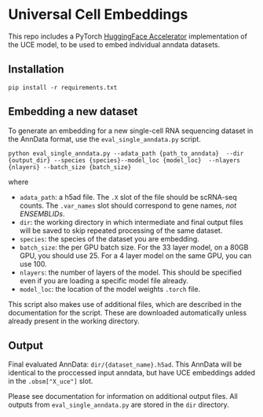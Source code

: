 # Universal Cell Embeddings

This repo includes a PyTorch [HuggingFace Accelerator](https://huggingface.co/docs/accelerate/package_reference/accelerator) implementation of the UCE model, to be used to embed individual anndata datasets.

## Installation

```
pip install -r requirements.txt
```

## Embedding a new dataset

To generate an embedding for a new single-cell RNA sequencing dataset in the 
AnnData format, use the `eval_single_anndata.py` script.

`python eval_single_anndata.py --adata_path {path_to_anndata} 
--dir {output_dir} --species {species}--model_loc {model_loc} 
--nlayers {nlayers} --batch_size {batch_size}`

where
- `adata_path`: a h5ad file. The `.X` slot of the file should be scRNA-seq counts. The `.var_names` slot should correspond to gene names, *not ENSEMBLIDs*.
- `dir`: the working directory in which intermediate and final output files 
  will be saved to skip repeated processing of the same dataset.
- `species`: the species of the dataset you are embedding.
- `batch_size`: the per GPU batch size. For the 33 layer model, on a 80GB GPU, you should use 25. For a 4 layer model on the same GPU, you can use 100.
- `nlayers`: the number of layers of the model. This should be specified even if you are loading a specific model file already.
- `model_loc`: the location of the model weights `.torch` file.

This script also makes use of additional files, which are described in the 
documentation for the script. These are downloaded automatically unless 
already present in the working directory.

## Output

Final evaluated AnnData: `dir/{dataset_name}.h5ad`. This AnnData will be 
identical to the proccessed input anndata, but have UCE embeddings added in the `.obsm["X_uce"]` slot.

Please see documentation for information on additional output files. All 
outputs from `eval_single_anndata.py` are stored in the `dir` directory.

